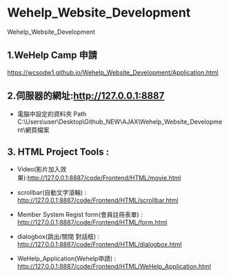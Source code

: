 # Wehelp_Website_Development
Wehelp_Website_Development

## 1.WeHelp Camp 申請

https://wcsodw1.github.io/Wehelp_Website_Development/Application.html


## 2.伺服器的網址:http://127.0.0.1:8887

+ 電腦中設定的資料夾 Path C:\Users\user\Desktop\Github_NEW\AJAX\Wehelp_Website_Development\網頁檔案


## 3. HTML Project Tools : 
+ Video(影片加入效果):http://127.0.0.1:8887/code/Frontend/HTML/movie.html

+ scrollbar(自動文字滾輪) : http://127.0.0.1:8887/code/Frontend/HTML/scrollbar.html

+ Member System Regist form(會員註冊表單) : http://127.0.0.1:8887/code/Frontend/HTML/form.html

+ dialogbox(跳出/關閉 對話框) : http://127.0.0.1:8887/code/Frontend/HTML/dialogbox.html

+ WeHelp_Application(Wehelp申請) : http://127.0.0.1:8887/code/Frontend/HTML/WeHelp_Application.html
